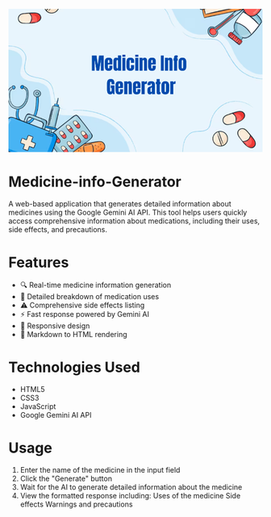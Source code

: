 ![image alt](https://github.com/Aakruti17/Medicine-info-Generator/blob/79e39fa13bd896943895ded083048cfc67d47abe/Medicine%20(2).png)
# Medicine-info-Generator
A web-based application that generates detailed information about medicines using the Google Gemini AI API. This tool helps users quickly access comprehensive information about medications, including their uses, side effects, and precautions.

# Features
* 🔍 Real-time medicine information generation
* 💊 Detailed breakdown of medication uses
* ⚠️ Comprehensive side effects listing
* ⚡ Fast response powered by Gemini AI
* 📱 Responsive design
* 🔄 Markdown to HTML rendering

# Technologies Used
* HTML5
* CSS3
* JavaScript
* Google Gemini AI API

# Usage
1. Enter the name of the medicine in the input field
2. Click the "Generate" button
3. Wait for the AI to generate detailed information about the medicine
4. View the formatted response including:
Uses of the medicine
Side effects
Warnings and precautions
